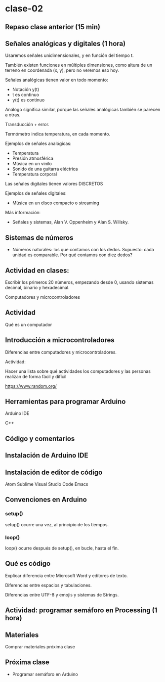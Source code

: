 # clase-02

## Repaso clase anterior (15 min)

## Señales analógicas y digitales (1 hora)

Usaremos señales unidimensionales, y en función del tiempo t.

También existen funciones en múltiples dimensiones, como
altura de un terreno en coordenada (x, y), pero no veremos eso hoy.

Señales analógicas tienen valor en todo momento:

* Notación y(t)
* t es continuo
* y(t) es continuo

Análogo significa similar, porque las señales analógicas también se parecen a otras.

Transducción + error.

Termómetro indica temperatura, en cada momento.

Ejemplos de señales analógicas:

* Temperatura
* Presión atmosférica
* Música en un vinilo
* Sonido de una guitarra eléctrica
* Temperatura corporal

Las señales digitales tienen valores DISCRETOS

Ejemplos de señales digitales:

* Música en un disco compacto o streaming



Más información:

* Señales y sistemas, Alan V. Oppenheim y Alan S. Willsky.


## Sistemas de números

* Números naturales: los que contamos con los dedos. Supuesto: cada unidad es comparable.
Por qué contamos con diez dedos?

## Actividad en clases:

Escribir los primeros 20 números, empezando desde 0, usando sistemas decimal, binario y hexadecimal.




Computadores y microcontroladores

## Actividad

Qué es un computador



## Introducción a microcontroladores

Diferencias entre computadores y microcontroladores.

Actividad: 

Hacer una lista sobre qué actividades los computadores y las personas
realizan de forma fácil y difícil

https://www.random.org/

## Herramientas para programar Arduino

Arduino IDE

C++

## Código y comentarios

## Instalación de Arduino IDE

## Instalación de editor de código

Atom
Sublime
Visual Studio Code
Emacs

## Convenciones en Arduino

### setup()

setup() ocurre una vez, al principio de los tiempos.

### loop()

loop() ocurre después de setup(), en bucle, hasta el fin.

## Qué es código

Explicar diferencia entre Microsoft Word y editores de texto.

Diferencias entre espacios y tabulaciones.

Diferencias entre UTF-8 y emojis y sistemas de Strings.

## Actividad: programar semáforo en Processing (1 hora)

## Materiales

Comprar materiales próxima clase

## Próxima clase

* Programar semáforo en Arduino


